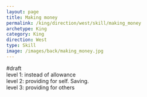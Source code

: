 ```yaml
---
layout: page
title: Making money
permalink: /king/direction/west/skill/making_money
archetype: King
category: King
direction: West
type: Skill
image: /images/back/making_money.jpg
---
```

#draft   
level 1: instead of allowance   
level 2: providing for self. Saving.  
level 3: providing for others 
